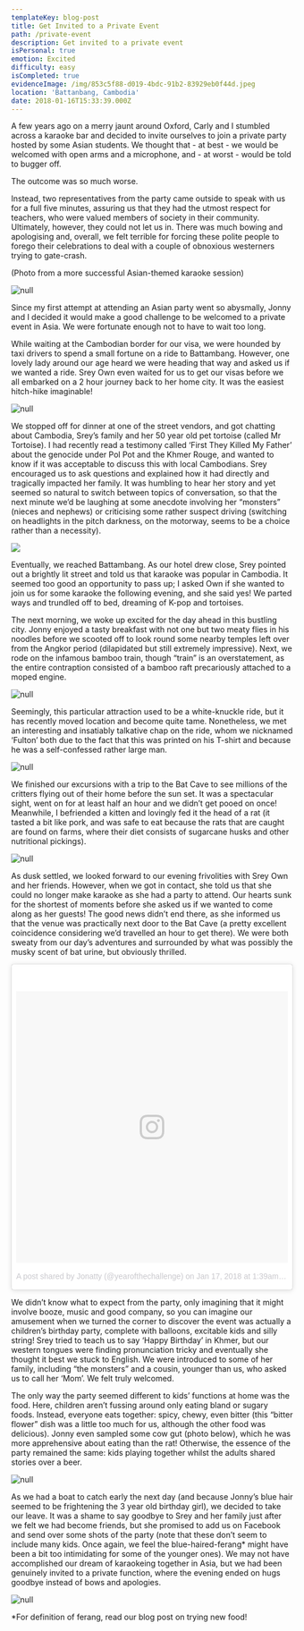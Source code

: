 ```yaml
---
templateKey: blog-post
title: Get Invited to a Private Event
path: /private-event
description: Get invited to a private event
isPersonal: true
emotion: Excited
difficulty: easy
isCompleted: true
evidenceImage: /img/853c5f88-d019-4bdc-91b2-83929eb0f44d.jpeg
location: 'Battanbang, Cambodia'
date: 2018-01-16T15:33:39.000Z
---
```

A few years ago on a merry jaunt around Oxford, Carly and I stumbled across a karaoke bar and decided to invite ourselves to join a private party hosted by some Asian students. We thought that - at best - we would be welcomed with open arms and a microphone, and - at worst - would be told to bugger off.

The outcome was so much worse.

Instead, two representatives from the party came outside to speak with us for a full five minutes, assuring us that they had the utmost respect for teachers, who were valued members of society in their community. Ultimately, however, they could not let us in. There was much bowing and apologising and, overall, we felt terrible for forcing these polite people to forego their celebrations to deal with a couple of obnoxious westerners trying to gate-crash.

(Photo from a more successful Asian-themed karaoke session)

![null](/img/karaoke.jpg)

Since my first attempt at attending an Asian party went so abysmally, Jonny and I decided it would make a good challenge to be welcomed to a private event in Asia. We were fortunate enough not to have to wait too long.

While waiting at the Cambodian border for our visa, we were hounded by taxi drivers to spend a small fortune on a ride to Battambang. However, one lovely lady around our age heard we were heading that way and asked us if we wanted a ride. Srey Own even waited for us to get our visas before we all embarked on a 2 hour journey back to her home city. It was the easiest hitch-hike imaginable!

![null](/img/259e988f-40e9-4d48-a0d9-8d86e6356aa1.jpeg)

We stopped off for dinner at one of the street vendors, and got chatting about Cambodia, Srey’s family and her 50 year old pet tortoise (called Mr Tortoise). I had recently read a testimony called ‘First They Killed My Father’ about the genocide under Pol Pot and the Khmer Rouge, and wanted to know if it was acceptable to discuss this with local Cambodians. Srey encouraged us to ask questions and explained how it had directly and tragically impacted her family. It was humbling to hear her story and yet seemed so natural to switch between topics of conversation, so that the next minute we’d be laughing at some anecdote involving her “monsters” (nieces and nephews) or criticising some rather suspect driving (switching on headlights in the pitch darkness, on the motorway, seems to be a choice rather than a necessity).

![](/img/firstkilledfather.jpg)

Eventually, we reached Battambang. As our hotel drew close, Srey pointed out a brightly lit street and told us that karaoke was popular in Cambodia. It seemed too good an opportunity to pass up; I asked Own if she wanted to join us for some karaoke the following evening, and she said yes! We parted ways and trundled off to bed, dreaming of K-pop and tortoises.

The next morning, we woke up excited for the day ahead in this bustling city. Jonny enjoyed a tasty breakfast with not one but two meaty flies in his noodles before we scooted off to look round some nearby temples left over from the Angkor period (dilapidated but still extremely impressive). Next, we rode on the infamous bamboo train, though “train” is an overstatement, as the entire contraption consisted of a bamboo raft precariously attached to a moped engine.

![null](/img/da5a05d1-107d-4a58-873c-571a5b1b1b89.png)

Seemingly, this particular attraction used to be a white-knuckle ride, but it has recently moved location and become quite tame. Nonetheless, we met an interesting and insatiably talkative chap on the ride, whom we nicknamed ‘Fulton’ both due to the fact that this was printed on his T-shirt and because he was a self-confessed rather large man.

![null](/img/9446431a-b7d5-4533-af7b-25f1a7da36ba.png)

We finished our excursions with a trip to the Bat Cave to see millions of the critters flying out of their home before the sun set. It was a spectacular sight, went on for at least half an hour and we didn’t get pooed on once! Meanwhile, I befriended a kitten and lovingly fed it the head of a rat (it tasted a bit like pork, and was safe to eat because the rats that are caught are found on farms, where their diet consists of sugarcane husks and other nutritional pickings).

![null](/img/e0d7f362-fab7-4f1f-a943-b955b36701cf.jpeg)

As dusk settled, we looked forward to our evening frivolities with Srey Own and her friends. However, when we got in contact, she told us that she could no longer make karaoke as she had a party to attend. Our hearts sunk for the shortest of moments before she asked us if we wanted to come along as her guests! The good news didn’t end there, as she informed us that the venue was practically next door to the Bat Cave (a pretty excellent coincidence considering we’d travelled an hour to get there). We were both sweaty from our day’s adventures and surrounded by what was possibly the musky scent of bat urine, but obviously thrilled.

<blockquote class="instagram-media" data-instgrm-permalink="https://www.instagram.com/p/BeC7YHhhfVS/" data-instgrm-version="8" style=" background:#FFF; border:0; border-radius:3px; box-shadow:0 0 1px 0 rgba(0,0,0,0.5),0 1px 10px 0 rgba(0,0,0,0.15); margin: 1px; max-width:658px; padding:0; width:99.375%; width:-webkit-calc(100% - 2px); width:calc(100% - 2px);"><div style="padding:8px;"> <div style=" background:#F8F8F8; line-height:0; margin-top:40px; padding:50.0% 0; text-align:center; width:100%;"> <div style=" background:url(data:image/png;base64,iVBORw0KGgoAAAANSUhEUgAAACwAAAAsCAMAAAApWqozAAAABGdBTUEAALGPC/xhBQAAAAFzUkdCAK7OHOkAAAAMUExURczMzPf399fX1+bm5mzY9AMAAADiSURBVDjLvZXbEsMgCES5/P8/t9FuRVCRmU73JWlzosgSIIZURCjo/ad+EQJJB4Hv8BFt+IDpQoCx1wjOSBFhh2XssxEIYn3ulI/6MNReE07UIWJEv8UEOWDS88LY97kqyTliJKKtuYBbruAyVh5wOHiXmpi5we58Ek028czwyuQdLKPG1Bkb4NnM+VeAnfHqn1k4+GPT6uGQcvu2h2OVuIf/gWUFyy8OWEpdyZSa3aVCqpVoVvzZZ2VTnn2wU8qzVjDDetO90GSy9mVLqtgYSy231MxrY6I2gGqjrTY0L8fxCxfCBbhWrsYYAAAAAElFTkSuQmCC); display:block; height:44px; margin:0 auto -44px; position:relative; top:-22px; width:44px;"></div></div><p style=" color:#c9c8cd; font-family:Arial,sans-serif; font-size:14px; line-height:17px; margin-bottom:0; margin-top:8px; overflow:hidden; padding:8px 0 7px; text-align:center; text-overflow:ellipsis; white-space:nowrap;"><a href="https://www.instagram.com/p/BeC7YHhhfVS/" style=" color:#c9c8cd; font-family:Arial,sans-serif; font-size:14px; font-style:normal; font-weight:normal; line-height:17px; text-decoration:none;" target="_blank">A post shared by Jonatty (@yearofthechallenge)</a> on <time style=" font-family:Arial,sans-serif; font-size:14px; line-height:17px;" datetime="2018-01-17T09:39:55+00:00">Jan 17, 2018 at 1:39am PST</time></p></div></blockquote> <script async defer src="//platform.instagram.com/en_US/embeds.js"></script>



We didn’t know what to expect from the party, only imagining that it might involve booze, music and good company, so you can imagine our amusement when we turned the corner to discover the event was actually a children’s birthday party, complete with balloons, excitable kids and silly string! Srey tried to teach us to say ‘Happy Birthday’ in Khmer, but our western tongues were finding pronunciation tricky and eventually she thought it best we stuck to English. We were introduced to some of her family, including “the monsters” and a cousin, younger than us, who asked us to call her ‘Mom’. We felt truly welcomed.

The only way the party seemed different to kids’ functions at home was the food. Here, children aren’t fussing around only eating bland or sugary foods. Instead, everyone eats together: spicy, chewy, even bitter (this “bitter flower” dish was a little too much for us, although the other food was delicious). Jonny even sampled some cow gut (photo below), which he was more apprehensive about eating than the rat! Otherwise, the essence of the party remained the same: kids playing together whilst the adults shared stories over a beer.

![null](/img/b5fd9c46-c589-41ef-bd57-02a5e61a5106.jpeg)

As we had a boat to catch early the next day (and because Jonny’s blue hair seemed to be frightening the 3 year old birthday girl), we decided to take our leave. It was a shame to say goodbye to Srey and her family just after we felt we had become friends, but she promised to add us on Facebook and send over some shots of the party (note that these don’t seem to include many kids. Once again, we feel the blue-haired-ferang* might have been a bit too intimidating for some of the younger ones). We may not have accomplished our dream of karaokeing together in Asia, but we had been genuinely invited to a private function, where the evening ended on hugs goodbye instead of bows and apologies.

![null](/img/853c5f88-d019-4bdc-91b2-83929eb0f44d.jpeg)

\*For definition of ferang, read our blog post on trying new food!
